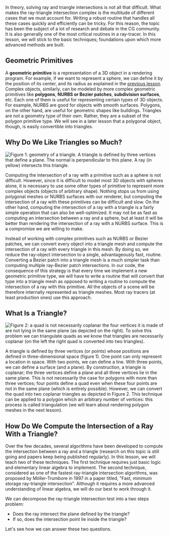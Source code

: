 In theory, solving ray and triangle intersections is not all that difficult. What makes the ray-triangle intersection complex is the multitude of different cases that we must account for. Writing a robust routine that handles all these cases quickly and efficiently can be tricky. For this reason, the topic has been the subject of a lot of research and debate in the CG community. It is also generally one of the most critical routines in a ray-tracer. In this lesson, we will stick to the basic techniques; foundations upon which more advanced methods are built.

## Geometric Primitives

A **geometric primitive** is a representation of a 3D object in a rendering program. For example, if we want to represent a sphere, we can define it by the position of its center, and its radius as explained in the [previous lesson](lessons/3d-basic-rendering/minimal-ray-tracer-rendering-simple-shapes/ray-sphere-intersection). Complex objects, similarly, can be modeled by more complex geometric primitives like **polygons**, **NURBS or Bezier patches**, **subdivision surfaces**, etc. Each one of them is useful for representing certain types of 3D objects. For example, NURBS are good for objects with smooth surfaces. Polygons, on the other hand, are useful for geometric shapes like buildings. Triangles are not a geometry type of their own. Rather, they are a subset of the polygon primitive type. We will see in a later lesson that a polygonal object, though, is easily convertible into triangles.

## Why Do We Like Triangles so Much?

![Figure 1: geometry of a triangle. A triangle is defined by three vertices that define a plane. The normal is perpendicular to this plane. A ray (in yellow) intersects this triangle.](/images/ray-triangle/triangle1.png)

Computing the intersection of a ray with a primitive such as a sphere is not difficult. However, since it is difficult to model most 3D objects with spheres alone, it is necessary to use some other types of primitive to represent more complex objects (objects of arbitrary shape). Nothing stops us from using polygonal meshes or NURBS surfaces with our renderer, but computing the intersection of a ray with these primitives can be difficult and slow. On the other hand, computing the intersection of a ray with a triangle is a fairly simple operation that can also be well-optimized. It may not be as fast as computing an intersection between a ray and a sphere, but at least it will be better than rendering the intersection of a ray with a NURBS surface. This is a compromise we are willing to make.

Instead of working with complex primitives such as NURBS or Bezier patches, we can convert every object into a triangle mesh and compute the intersection of a ray with every triangle in this mesh. By doing so, we reduce the ray-object intersection to a single, advantageously fast, routine. Converting a Bezier patch into a triangle mesh is a much simpler task than computing multiple ray-Bezier patch intersections. In our code, the consequence of this strategy is that every time we implement a new geometric primitive type, we will have to write a routine that will convert that type into a triangle mesh as opposed to writing a routine to compute the intersection of a ray with this primitive. All the objects of a scene will be therefore internally represented as triangle meshes. Most ray tracers (at least production ones) use this approach.

## What Is a Triangle?

![Figure 2: a quad is not necessarily coplanar the four vertices it is made of are not lying in the same plane (as depicted on the right). To solve this problem we can triangulate quads as we know that triangles are necessarily coplanar (on the left the right quad is converted into two triangles).](/images/ray-triangle/triangulated.png)

A triangle is defined by three vertices (or points) whose positions are defined in three-dimensional space (figure 1). One point can only represent a location in space. With two points, we can define a line. With three points, we can define a surface (and a plane). By construction, a triangle is coplanar; the three vertices define a plane and all three vertices lie in the same plane. This is not necessarily the case for polygons with more than three vertices; four points define a quad even when these four points are not in the same plane (which is entirely possible). However, we can convert the quad into two coplanar triangles as depicted in Figure 2. This technique can be applied to a polygon which an arbitrary number of vertices: this process is called triangulation (we will learn about rendering polygon meshes in the next lesson).

## How Do We Compute the Intersection of a Ray With a Triangle?

Over the few decades, several algorithms have been developed to compute the intersection between a ray and a triangle (research on this topic is still going and papers keep being published regularly). In this lesson, we will teach two of these techniques. The first technique requires just basic logic and elementary linear algebra to implement. The second technique, considered as one of the fastest ray-triangle intersection algorithms, was proposed by Möller-Trumbore in 1997 in a paper titled, "Fast, minimum storage ray-triangle intersection". Although it requires a more advanced understanding of linear algebra, we will do our best to work through it.

We can decompose the ray-triangle intersection test into a two steps problem:

- Does the ray intersect the plane defined by the triangle?
- If so, does the intersection point lie inside the triangle?

Let's see how we can answer these two questions.